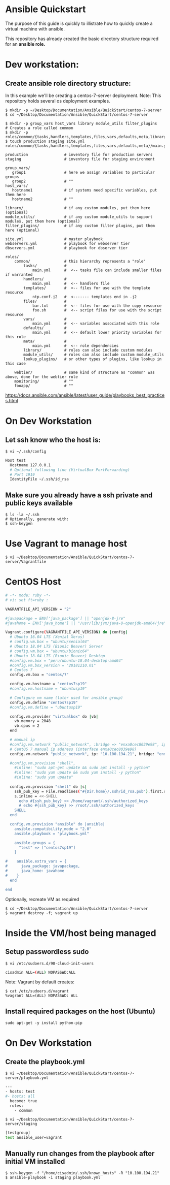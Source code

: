 # Ansible Quickstart

The purpose of this guide is quickly to illistrate how to quickly create a virtual machine with ansible.

This repository has already created the basic directory structure required for an **ansible role.**

# Dev workstation:

## Create ansible role directory structure:

In this example we'll be creating a centos-7-server deployment.  Note: This repository holds several os deployment examples.
```shell
$ mkdir -p ~/Desktop/Documentation/Ansible/QuickStart/centos-7-server
$ cd ~/Desktop/Documentation/Ansible/QuickStart/centos-7-server
```

```shell
$ mkdir -p group_vars host_vars library module_utils filter_plugins
# Creates a role called common
$ mkdir -p roles/common/{tasks,handlers,templates,files,vars,defaults,meta,library,module_utils,lookup_plugins}
$ touch production staging site.yml roles/common/{tasks,handlers,templates,files,vars,defaults,meta}/main.yml
```

````
production                # inventory file for production servers
staging                   # inventory file for staging environment

group_vars/
   group1                 # here we assign variables to particular groups
   group2                 # ""
host_vars/
   hostname1              # if systems need specific variables, put them here
   hostname2              # ""

library/                  # if any custom modules, put them here (optional)
module_utils/             # if any custom module_utils to support modules, put them here (optional)
filter_plugins/           # if any custom filter plugins, put them here (optional)

site.yml                  # master playbook
webservers.yml            # playbook for webserver tier
dbservers.yml             # playbook for dbserver tier

roles/
    common/               # this hierarchy represents a "role"
        tasks/            #
            main.yml      #  <-- tasks file can include smaller files if warranted
        handlers/         #
            main.yml      #  <-- handlers file
        templates/        #  <-- files for use with the template resource
            ntp.conf.j2   #  <------- templates end in .j2
        files/            #
            bar.txt       #  <-- files for use with the copy resource
            foo.sh        #  <-- script files for use with the script resource
        vars/             #
            main.yml      #  <-- variables associated with this role
        defaults/         #
            main.yml      #  <-- default lower priority variables for this role
        meta/             #
            main.yml      #  <-- role dependencies
        library/          # roles can also include custom modules
        module_utils/     # roles can also include custom module_utils
        lookup_plugins/   # or other types of plugins, like lookup in this case

    webtier/              # same kind of structure as "common" was above, done for the webtier role
    monitoring/           # ""
    fooapp/               # ""
````

https://docs.ansible.com/ansible/latest/user_guide/playbooks_best_practices.html

# On Dev Workstation 

## Let ssh know who the host is:

```shell
$ vi ~/.ssh/config
```

```bash
Host test
  Hostname 127.0.0.1
  # Optional following line (VirtualBox PortForwarding)
  # Port 1919 
  IdentityFile ~/.ssh/id_rsa
```

## Make sure you already have a ssh private and public keys available
```shell
$ ls -la ~/.ssh
# Optionally, generate with:
$ ssh-keygen
```

# Use Vagrant to manage host
```shell
$ vi ~/Desktop/Documentation/Ansible/QuickStart/centos-7-server/Vagrantfile
```

# CentOS Host
```bash
# -*- mode: ruby -*-
# vi: set ft=ruby :

VAGRANTFILE_API_VERSION = "2"

#javapackage = ENV['java_package'] || "openjdk-8-jre"
#javahome = ENV['java_home'] || "/usr/lib/jvm/java-8-openjdk-amd64/jre"

Vagrant.configure(VAGRANTFILE_API_VERSION) do |config|
  # Ubuntu 16.04 LTS (Xenial Xerus)
  # config.vm.box = "ubuntu/xenial64"
  # Ubuntu 18.04 LTS (Bionic Beaver) Server
  # config.vm.box = "ubuntu/bionic64"
  # Ubuntu 18.04 LTS (Bionic Beaver) Desktop
  #config.vm.box = "peru/ubuntu-18.04-desktop-amd64"
  #config.vm.box_version = "20181210.01"
  # Centos 7
  config.vm.box = "centos/7"

  config.vm.hostname = "centos7sp19"
  #config.vm.hostname = "ubuntusp19"

  # Configure vm name (later used for ansible group)
  config.vm.define "centos7sp19"
  #config.vm.define = "ubuntusp19"

  config.vm.provider "virtualbox" do |vb|
    vb.memory = 2048
    vb.cpus = 2
  end

  # manual ip
  #config.vm.network "public_network", :bridge => "enxa0cec8039e98", ip: "10.100.194.21", :netmask => "255.255.248.0", auto_config: false
  # CentOS 7 manual ip address (interface enxa0cec8039e98)
  config.vm.network "public_network", ip: "10.100.194.21", bridge: "enxa0cec8039e98", bootproto: "static", gateway: "10.100.199.254"

  #config.vm.provision "shell",
    #inline: "sudo apt-get update && sudo apt install -y python"
    #inline: "sudo yum update && sudo yum install -y python"
    #inline: "sudo yum update"
  
  config.vm.provision "shell" do |s|
    ssh_pub_key = File.readlines("#{Dir.home}/.ssh/id_rsa.pub").first.strip
    s.inline = <<-SHELL
      echo #{ssh_pub_key} >> /home/vagrant/.ssh/authorized_keys
      # echo #{ssh_pub_key} >> /root/.ssh/authorized_keys
    SHELL
  end

  config.vm.provision "ansible" do |ansible|
    ansible.compatibility_mode = "2.0"
    ansible.playbook = "playbook.yml"

    ansible.groups = {
      "test" => ["centos7sp19"]
    }

#    ansible.extra_vars = {
#      java_package: javapackage,
#      java_home: javahome
#    }
  end

end
```

Optionally, recreate VM as required
```shell
$ cd ~/Desktop/Documentation/Ansible/QuickStart/centos-7-server
$ vagrant destroy -f; vagrant up
```

# Inside the VM/host being managed

## Setup passwordless sudo
```shell
$ vi /etc/sudoers.d/90-cloud-init-users
```

```bash
cisadmin ALL=(ALL) NOPASSWD:ALL
```

Note: Vagrant by default creates:
```shell
$ cat /etc/sudoers.d/vagrant
%vagrant ALL=(ALL) NOPASSWD: ALL
```

## Install required packages on the host (Ubuntu)
````
sudo apt-get -y install python-pip
````

# On Dev Workstation

## Create the playbook.yml

```shell
$ vi ~/Desktop/Documentation/Ansible/QuickStart/centos-7-server/playbook.yml
```

```bash
---
- hosts: test
#- hosts: all
  become: true
  roles:
    - common
```

```shell
$ vi ~/Desktop/Documentation/Ansible/QuickStart/centos-7-server/staging
```

```bash
[testgroup]
test ansible_user=vagrant
```

## Manually run changes from the playbook after initial VM installed
```shell
$ ssh-keygen -f "/home/cisadmin/.ssh/known_hosts" -R "10.100.194.21"
$ ansible-playbook -i staging playbook.yml
```


